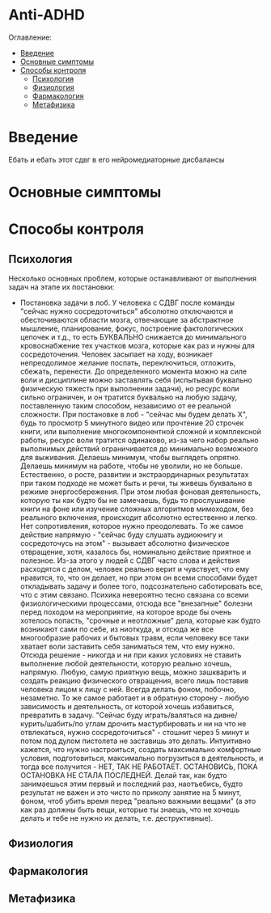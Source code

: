 # Anti-ADHD

Оглавление: 
- [Введение](#Введение)
- [Основные симптомы](#ОсновныеСимптомы)
- [Способы контроля](#СпособыКонтроля)
  - [Психология](#Психология)
  - [Физиология](#Физиология)
  - [Фармакология](#Фармакология)
  - [Метафизика](#Метафизика)


# <a name="Введение">Введение</a>
Ебать и ебать этот сдвг в его нейромедиаторные дисбалансы
# <a name="ОсновныеСимптомы">Основные симптомы</a>
# <a name="СпособыКонтроля">Способы контроля</a>
## <a name="Психология">Психология</a>
Несколько основных проблем, которые останавливают от выполнения задач на этапе их постановки:
- Постановка задачи в лоб. У человека с СДВГ после команды "сейчас нужно сосредоточиться" абсолютно отключаются и обесточиваются области мозга, отвечающие за абстрактное мышление, планирование, фокус, построение фактологических цепочек и т.д., то есть БУКВАЛЬНО снижается до минимального кровоснабжение тех участков мозга, которые как раз и нужны для сосредоточения. Человек засыпает на ходу, возникает непреодолимое желание поспать, переключиться, отложить, сбежать, перенести. До определенного момента можно на силе воли и дисциплине можно заставлять себя (испытывая буквально физическую тяжесть при выполнении задачи), но ресурс воли сильно ограничен, и он тратится буквально на любую задачу, поставленную таким способом, независимо от ее реальной сложности. При постановке в лоб - "сейчас мы будем делать Х", будь то просмотр 5 минутного видео или прочтение 20 строчек книги, или выполнение многокомпонентной сложной и комплексной работы, ресурс воли тратится одинаково, из-за чего набор реально выполнимых действий ограничивается до минимально возможного для выживания. Делаешь минимум, чтобы выглядеть опрятно. Делаешь минимум на работе, чтобы не уволили, но не больше. Естественно, о росте, развитии и экстраординарных результатах при таком подходе не может быть и речи, ты живешь буквально в режиме энергосбережения. 
При этом любая фоновая деятельность, которую ты как будто бы не замечаешь, будь то прослушивание книги на фоне или изучение сложных алгоритмов мимоходом, без реального включения, происходит абсолютно естественно и легко. Нет сопротивления, которое нужно преодолевать. То же самое действие напрямую - "сейчас буду слушать аудиокнигу и сосредоточусь на этом" - вызывает абсолютно физическое отвращение, хотя, казалось бы, номинально действие приятное и полезное. 
Из-за этого у людей с СДВГ часто слова и действия расходятся с делом, человек реально верит и чувствует, что ему нравится, то, что он делает, но при этом он всеми способами будет откладывать задачу и более того, подсознательно саботировать все, что с этим связано. Психика невероятно тесно связана со всеми физиологическими процессами, отсюда все "внезапные" болезни перед походом на мероприятие, на которое вроде бы очень хотелось попасть, "срочные и неотложные" дела, которые как будто возникают сами по себе, из ниоткуда, и отсюда же все многообразие рабочих и бытовых травм, если человеку все таки хватает воли заставить себя заниматься тем, что ему нужно. 
Отсюда решение - никогда и ни при каких условиях не ставить выполнение любой деятельности, которую реально хочешь, напрямую. Любую, самую приятную вещь, можно зашкварить и создать реакцию физического отвращения, всего лишь поставив человека лицом к лицу с ней. 
Всегда делать фоном, побочно, незаметно. 
То же самое работает и в обратную сторону - любую зависимость и деятельность, от которой хочешь избавиться, превратить в задачу. "Сейчас буду играть/валяться на дивне/курить/шабить/по углам дрочить мастурбировать и ни на что не отвлекаться, нужно сосредоточиться" - стошнит через 5 минут и потом под дулом пистолета не заставишь это делать.
Интуитивно кажется, что нужно настроиться, создать максимально комфортные условия, подготовиться, максимально погрузиться в деятельность, и тогда все получится - НЕТ, ТАК НЕ РАБОТАЕТ. ОСТАНОВИСЬ, ПОКА ОСТАНОВКА НЕ СТАЛА ПОСЛЕДНЕЙ. Делай так, как будто занимаешься этим первый и последний раз, наотъебись, будто результат не важен и это чисто по приколу занятие на 5 минут, фоном, чтоб убить время перед "реально важными вещами" (а это как раз должны быть вещи, которые ты знаешь, что не хочешь делать и тебе не нужно их делать, т.е. деструктивные). 
## <a name="Физиология">Физиология</a>
## <a name="Фармакология">Фармакология</a>
## <a name="Метафизика">Метафизика</a>






